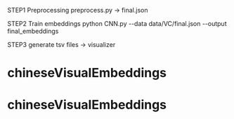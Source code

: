 STEP1 Preprocessing
preprocess.py
-> final.json

STEP2 Train embeddings
python CNN.py --data data/VC/final.json --output final_embeddings

STEP3 generate tsv files
-> visualizer
# chineseVisualEmbeddings
# chineseVisualEmbeddings

